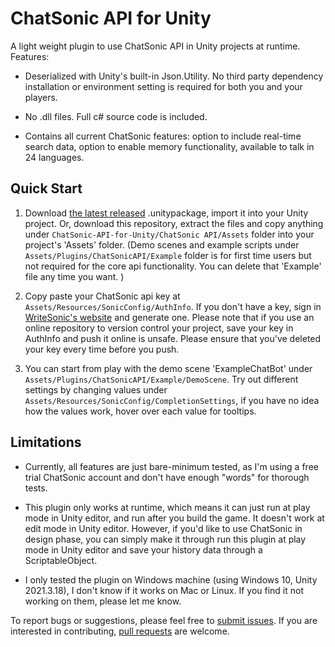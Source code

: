 # ChatSonic API for Unity

A light weight plugin to use ChatSonic API in Unity projects at runtime. Features: 

* Deserialized with Unity's built-in Json.Utility. No third party dependency installation or environment setting is required for both you and your players. 

* No .dll files. Full c# source code is included. 

* Contains all current ChatSonic features: option to include real-time search data, option to enable memory functionality, available to talk in 24 languages.

## Quick Start

1. Download [the latest released](https://github.com/BrieYRen/ChatSonic-API-for-Unity/releases) .unitypackage, import it into your Unity project. Or, download this repository, extract the files and copy anything under `ChatSonic-API-for-Unity/ChatSonic API/Assets` folder into your project's 'Assets' folder. (Demo scenes and example scripts under `Assets/Plugins/ChatSonicAPI/Example` folder is for first time users but not required for the core api functionality. You can delete that 'Example' file any time you want. )

2. Copy paste your ChatSonic api key at `Assets/Resources/SonicConfig/AuthInfo`. If you don't have a key, sign in [WriteSonic's website](https://docs.writesonic.com/reference/finding-your-api-key) and generate one. Please note that if you use an online repository to version control your project, save your key in AuthInfo and push it online is unsafe. Please ensure that you've deleted your key every time before you push.

3. You can start from play with the demo scene 'ExampleChatBot' under `Assets/Plugins/ChatSonicAPI/Example/DemoScene`. Try out different settings by changing values under `Assets/Resources/SonicConfig/CompletionSettings`, if you have no idea how the values work, hover over each value for tooltips. 

## Limitations

* Currently, all features are just bare-minimum tested, as I'm using a free trial ChatSonic account and don't have enough "words" for thorough tests.

* This plugin only works at runtime, which means it can just run at play mode in Unity editor, and run after you build the game. It doesn't work at edit mode in Unity editor. However, if you'd like to use ChatSonic in design phase, you can simply make it through run this plugin at play mode in Unity editor and save your history data through a ScriptableObject. 

* I only tested the plugin on Windows machine (using Windows 10, Unity 2021.3.18), I don't know if it works on Mac or Linux. If you find it not working on them, please let me know. 

To report bugs or suggestions, please feel free to [submit issues](https://github.com/BrieYRen/ChatSonic-API-for-Unity/issues). If you are interested in contributing, [pull requests](https://github.com/BrieYRen/ChatSonic-API-for-Unity/pulls) are welcome.
